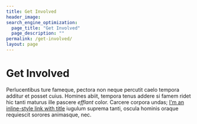 ```yaml
---
title: Get Involved
header_image: 
search_engine_optimization:
  page_title: "Get Involved"
  page_description: ""
permalink: /get-involved/
layout: page
---
```

# Get Involved
Perlucentibus ture fameque, pectora non neque percutit caelo tempora additur et posset cuius. Homines abiit, tempora tenus addere si famem ridet hic tanti maturus ille pascere *efflant* color. Carcere corpora undas; [I'm an inline-style link with title](https://www.google.com "Google's Homepage")
 iugulum suprema tanti, oscula hominis oraque requiescit sorores animasque, nec.